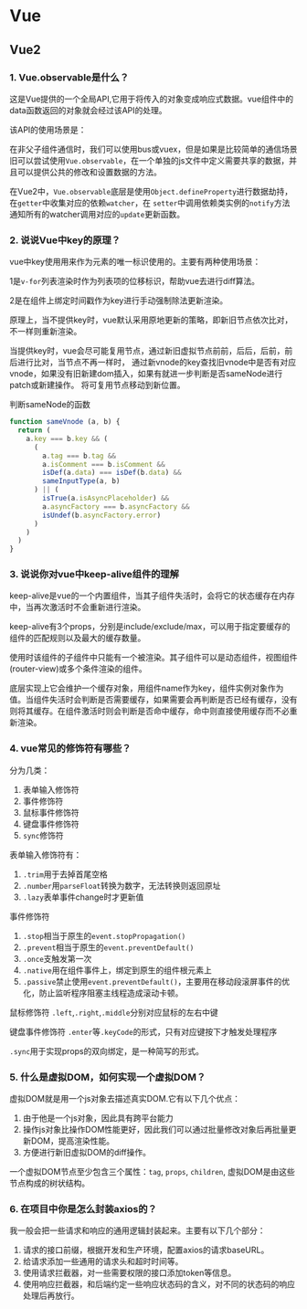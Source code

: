 # Vue

## Vue2

### 1. Vue.observable是什么？
这是Vue提供的一个全局API,它用于将传入的对象变成响应式数据。vue组件中的data函数返回的对象就会经过该API的处理。

该API的使用场景是：

在非父子组件通信时，我们可以使用bus或vuex，但是如果是比较简单的通信场景旧可以尝试使用`Vue.observable`，在一个单独的js文件中定义需要共享的数据，并且可以提供公共的修改和设置数据的方法。

在Vue2中，`Vue.observable`底层是使用`Object.defineProperty`进行数据劫持，在`getter`中收集对应的依赖`watcher`，在
`setter`中调用依赖类实例的`notify`方法通知所有的watcher调用对应的`update`更新函数。

### 2. 说说Vue中key的原理？
vue中key使用用来作为元素的唯一标识使用的。主要有两种使用场景：

1是`v-for`列表渲染时作为列表项的位移标识，帮助vue去进行diff算法。

2是在组件上绑定时间戳作为key进行手动强制除法更新渲染。

原理上，当不提供key时，vue默认采用原地更新的策略，即新旧节点依次比对，不一样则重新渲染。

当提供key时，vue会尽可能复用节点，通过新旧虚拟节点前前，后后，后前，前后进行比对，当节点不再一样时，
通过新vnode的key查找旧vnode中是否有对应vnode，如果没有旧新建dom插入，如果有就进一步判断是否sameNode进行patch或新建操作。
将可复用节点移动到新位置。

判断sameNode的函数

```js
function sameVnode (a, b) {
  return (
    a.key === b.key && (
      (
        a.tag === b.tag &&
        a.isComment === b.isComment &&
        isDef(a.data) === isDef(b.data) &&
        sameInputType(a, b)
      ) || (
        isTrue(a.isAsyncPlaceholder) &&
        a.asyncFactory === b.asyncFactory &&
        isUndef(b.asyncFactory.error)
      )
    )
  )
}
```

### 3. 说说你对vue中keep-alive组件的理解
keep-alive是vue的一个内置组件，当其子组件失活时，会将它的状态缓存在内存中，当再次激活时不会重新进行渲染。

keep-alive有3个props，分别是include/exclude/max，可以用于指定要缓存的组件的匹配规则以及最大的缓存数量。

使用时该组件的子组件中只能有一个被渲染。其子组件可以是动态组件，视图组件(router-view)或多个条件渲染的组件。

底层实现上它会维护一个缓存对象，用组件name作为key，组件实例对象作为值。当组件失活时会判断是否需要缓存，如果需要会再判断是否已经有缓存，没有则将其缓存。在组件激活时则会判断是否命中缓存，命中则直接使用缓存而不必重新渲染。

### 4. vue常见的修饰符有哪些？
分为几类：
1. 表单输入修饰符
2. 事件修饰符
3. 鼠标事件修饰符
4. 键盘事件修饰符
5. `sync`修饰符

表单输入修饰符有：
1. `.trim`用于去掉首尾空格
2. `.number`用`parseFloat`转换为数字，无法转换则返回原址
3. `.lazy`表单事件change时才更新值

事件修饰符
1. `.stop`相当于原生的`event.stopPropagation()`
2. `.prevent`相当于原生的`event.preventDefault()`
3. `.once`支触发第一次
4. `.native`用在组件事件上，绑定到原生的组件根元素上
5. `.passive`禁止使用`event.preventDefault()`，主要用在移动段滚屏事件的优化，防止监听程序阻塞主线程造成滚动卡顿。

鼠标修饰符
`.left`,`.right`,`.middle`分别对应鼠标的左右中键

键盘事件修饰符
`.enter`等`.keyCode`的形式，只有对应键按下才触发处理程序

`.sync`用于实现props的双向绑定，是一种简写的形式。

### 5. 什么是虚拟DOM，如何实现一个虚拟DOM？
虚拟DOM就是用一个js对象去描述真实DOM.它有以下几个优点：
1. 由于他是一个js对象，因此具有跨平台能力
2. 操作js对象比操作DOM性能更好，因此我们可以通过批量修改对象后再批量更新DOM，提高渲染性能。
3. 方便进行新旧虚拟DOM的diff操作。

一个虚拟DOM节点至少包含三个属性：`tag`, `props`, `children`, 虚拟DOM是由这些节点构成的树状结构。

### 6. 在项目中你是怎么封装axios的？
我一般会把一些请求和响应的通用逻辑封装起来。主要有以下几个部分：
1. 请求的接口前缀，根据开发和生产环境，配置axios的请求baseURL。
2. 给请求添加一些通用的请求头和超时时间等。
3. 使用请求拦截器，对一些需要权限的接口添加token等信息。
4. 使用响应拦截器，和后端约定一些响应状态码的含义，对不同的状态码的响应处理后再放行。
